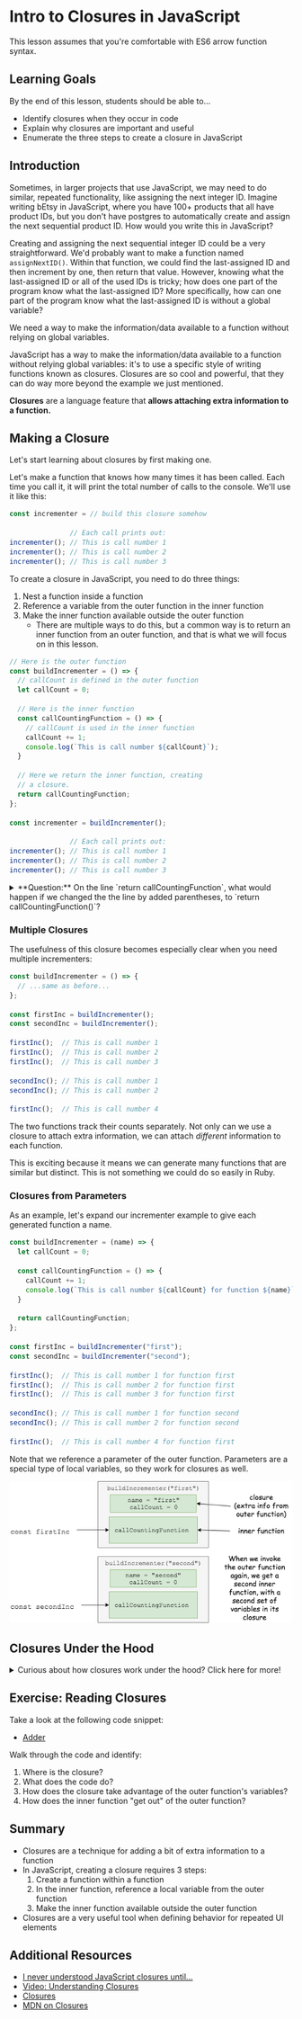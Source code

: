# Intro to Closures in JavaScript

This lesson assumes that you're comfortable with ES6 arrow function syntax.

## Learning Goals
By the end of this lesson, students should be able to...

- Identify closures when they occur in code
- Explain why closures are important and useful
- Enumerate the three steps to create a closure in JavaScript

## Introduction

Sometimes, in larger projects that use JavaScript, we may need to do similar, repeated functionality, like assigning the next integer ID. Imagine writing bEtsy in JavaScript, where you have 100+ products that all have product IDs, but you don't have postgres to automatically create and assign the next sequential product ID. How would you write this in JavaScript?

Creating and assigning the next sequential integer ID could be a very straightforward. We'd probably want to make a function named `assignNextID()`. Within that function, we could find the last-assigned ID and then increment by one, then return that value. However, knowing what the last-assigned ID or all of the used IDs is tricky; how does one part of the program know what the last-assigned ID? More specifically, how can one part of the program know what the last-assigned ID is without a global variable?

We need a way to make the information/data available to a function without relying on global variables.

JavaScript has a way to make the information/data available to a function without relying global variables: it's to use a specific style of writing functions known as closures. Closures are so cool and powerful, that they can do way more beyond the example we just mentioned.

**Closures** are a language feature that **allows attaching extra information to a function.**

## Making a Closure

Let's start learning about closures by first making one.

Let's make a function that knows how many times it has been called. Each time you call it, it will print the total number of calls to the console. We'll use it like this:

```javascript
const incrementer = // build this closure somehow

               // Each call prints out:
incrementer(); // This is call number 1
incrementer(); // This is call number 2
incrementer(); // This is call number 3
```

To create a closure in JavaScript, you need to do three things:

1. Nest a function inside a function
1. Reference a variable from the outer function in the inner function
1. Make the inner function available outside the outer function
    - There are multiple ways to do this, but a common way is to return an inner function from an outer function, and that is what we will focus on in this lesson.

```javascript
// Here is the outer function
const buildIncrementer = () => {
  // callCount is defined in the outer function
  let callCount = 0;

  // Here is the inner function
  const callCountingFunction = () => {
    // callCount is used in the inner function
    callCount += 1;
    console.log(`This is call number ${callCount}`);
  }

  // Here we return the inner function, creating
  // a closure.
  return callCountingFunction;
};

const incrementer = buildIncrementer();

               // Each call prints out:
incrementer(); // This is call number 1
incrementer(); // This is call number 2
incrementer(); // This is call number 3
```

<details>
<summary>**Question:** On the line `return callCountingFunction`, what would happen if we changed the the line by added parentheses, to `return callCountingFunction()`?</summary>
Instead of returning the function `callCountingFunction`, the line would call `callCountingFunction` (which will add 1 to `callCount` and print 'This is call number 1' to the console).  The function `callCountingFunction` does not have a return value, so it will return _`undefined`_, which will then be returned by `buildIncrementer`.  Calling `incrementer()` will throw a `TypeError`, because `incrementer` is equal to _`undefined`_, which is not a function.
</details>

### Multiple Closures

The usefulness of this closure becomes especially clear when you need multiple incrementers:

```javascript
const buildIncrementer = () => {
  // ...same as before...
};

const firstInc = buildIncrementer();
const secondInc = buildIncrementer();

firstInc();  // This is call number 1
firstInc();  // This is call number 2
firstInc();  // This is call number 3

secondInc(); // This is call number 1
secondInc(); // This is call number 2

firstInc();  // This is call number 4
```

The two functions track their counts separately. Not only can we use a closure to attach extra information, we can attach _different_ information to each function.

This is exciting because it means we can generate many functions that are similar but distinct. This is not something we could do so easily in Ruby.

### Closures from Parameters

As an example, let's expand our incrementer example to give each generated function a name.

```javascript
const buildIncrementer = (name) => {
  let callCount = 0;

  const callCountingFunction = () => {
    callCount += 1;
    console.log(`This is call number ${callCount} for function ${name}`);
  }

  return callCountingFunction;
};

const firstInc = buildIncrementer("first");
const secondInc = buildIncrementer("second");

firstInc();  // This is call number 1 for function first
firstInc();  // This is call number 2 for function first
firstInc();  // This is call number 3 for function first

secondInc(); // This is call number 1 for function second
secondInc(); // This is call number 2 for function second

firstInc();  // This is call number 4 for function first
```

Note that we reference a parameter of the outer function. Parameters are a special type of local variables, so they work for closures as well.

![closure diagram](./images/closure-diagram.png)
<!-- https://www.draw.io/#G18RoR2FDhey0XMYD5GLZinnug9p2ksL2u -->

## Closures Under the Hood

<details>
<summary>Curious about how closures work under the hood?  Click here for more!</summary>

Closures are incredibly powerful but they can also be confusing.  Here's a high level overview of how they work.  Normally, when a function is executed, the context for the function is placed on the stack (things like local variables, parameters, etc).  When the function exits, a return value may be returned and then all of the local vars for a function are popped off the stack and discarded.  Any local vars that existed inside the function are gone.  

Closures fundamentally changes this system.  Let's say function `awesomeFunction` has a local variable `bestVarEver` and creates function `bestFunction` that uses `bestVarEver` and then function `awesomeFunction` returns `bestFunction`.  JavaScript will take a look at `bestFunction` and notice that it uses a local variable from `awesomeFunction` and _keep `awesomeFunction` on the stack_.  `awesomeFunction` is no longer running, but the execution context that holds all of the local variables will continue to exist as long as something (in this case `bestFunction`) is still using it.
</details>

## Exercise: Reading Closures

Take a look at the following code snippet:

- [Adder](https://repl.it/@adadev/Closures-Example-Adder)

Walk through the code and identify:
1. Where is the closure?
1. What does the code do?
1. How does the closure take advantage of the outer function's variables?
1. How does the inner function "get out" of the outer function?

## Summary

- Closures are a technique for adding a bit of extra information to a function
- In JavaScript, creating a closure requires 3 steps:
    1. Create a function within a function
    1. In the inner function, reference a local variable from the outer function
    1. Make the inner function available outside the outer function
- Closures are a very useful tool when defining behavior for repeated UI elements

## Additional Resources

- [I never understood JavaScript closures until...](https://medium.com/dailyjs/i-never-understood-javascript-closures-9663703368e8)
- [Video: Understanding Closures](https://www.youtube.com/watch?v=rBBwrBRoOOY)
- [Closures](http://javascriptissexy.com/understand-javascript-closures-with-ease/)
- [MDN on Closures](https://developer.mozilla.org/en-US/docs/Web/JavaScript/Closures)